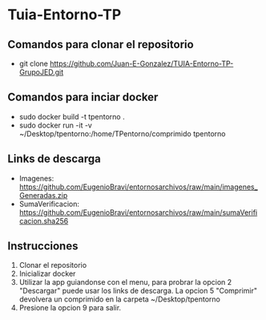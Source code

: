# Tuia-Entorno-TP

## Comandos para clonar el repositorio

- git clone https://github.com/Juan-E-Gonzalez/TUIA-Entorno-TP-GrupoJED.git

## Comandos para inciar docker

- sudo docker build -t tpentorno .
- sudo docker run -it -v ~/Desktop/tpentorno:/home/TPentorno/comprimido tpentorno

## Links de descarga

- Imagenes: https://github.com/EugenioBravi/entornosarchivos/raw/main/imagenes_Generadas.zip
- SumaVerificacion: https://github.com/EugenioBravi/entornosarchivos/raw/main/sumaVerificacion.sha256

## Instrucciones

1. Clonar el repositorio
2. Inicializar docker
3. Utilizar la app guiandonse con el menu, para probrar la opcion 2 "Descargar" puede usar los links de descarga. La opcion 5 "Comprimir" devolvera un comprimido en la carpeta ~/Desktop/tpentorno
4. Presione la opcion 9 para salir.
